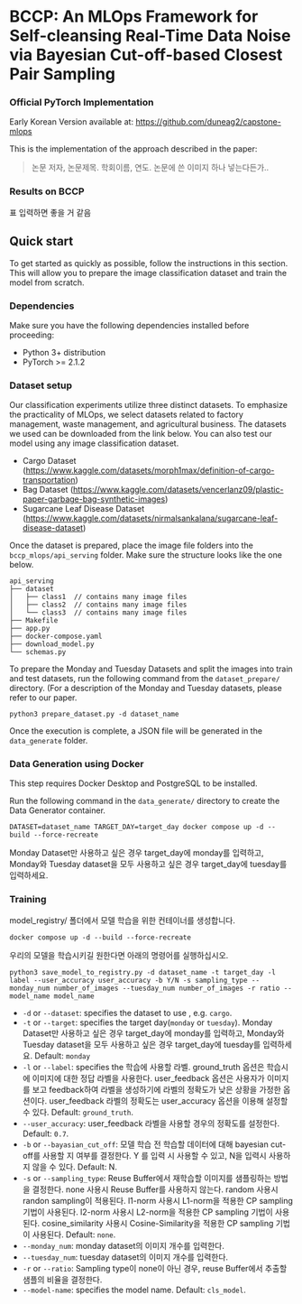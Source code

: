 # BCCP: An MLOps Framework for Self-cleansing Real-Time Data Noise via Bayesian Cut-off-based Closest Pair Sampling
### Official PyTorch Implementation

Early Korean Version available at: https://github.com/duneag2/capstone-mlops

This is the implementation of the approach described in the paper:

> 논문 저자, 논문제목. 학회이름, 연도.
논문에 쓴 이미지 하나 넣는다든가..

### Results on BCCP
표 입력하면 좋을 거 같음

## Quick start
To get started as quickly as possible, follow the instructions in this section. This will allow you to prepare the image classification dataset and train the model from scratch.

### Dependencies
Make sure you have the following dependencies installed before proceeding:
- Python 3+ distribution
- PyTorch >= 2.1.2

### Dataset setup
Our classification experiments utilize three distinct datasets. To emphasize the practicality of MLOps, we select datasets related to factory management, waste management, and agricultural business. The datasets we used can be downloaded from the link below. You can also test our model using any image classification dataset.
- Cargo Dataset (https://www.kaggle.com/datasets/morph1max/definition-of-cargo-transportation)
- Bag Dataset (https://www.kaggle.com/datasets/vencerlanz09/plastic-paper-garbage-bag-synthetic-images)
- Sugarcane Leaf Disease Dataset (https://www.kaggle.com/datasets/nirmalsankalana/sugarcane-leaf-disease-dataset)

Once the dataset is prepared, place the image file folders into the `bccp_mlops/api_serving` folder. Make sure the structure looks like the one below.
```
api_serving
├── dataset
│   ├── class1  // contains many image files
│   ├── class2  // contains many image files
│   └── class3  // contains many image files
├── Makefile
├── app.py
├── docker-compose.yaml
├── download_model.py
└── schemas.py
```

To prepare the Monday and Tuesday Datasets and split the images into train and test datasets, run the following command from the `dataset_prepare/` directory. (For a description of the Monday and Tuesday datasets, please refer to our paper.
```
python3 prepare_dataset.py -d dataset_name
```

Once the execution is complete, a JSON file will be generated in the `data_generate` folder.

### Data Generation using Docker

This step requires Docker Desktop and PostgreSQL to be installed.

Run the following command in the `data_generate/` directory to create the Data Generator container.

```
DATASET=dataset_name TARGET_DAY=target_day docker compose up -d --build --force-recreate
```

Monday Dataset만 사용하고 싶은 경우 target_day에 monday를 입력하고, Monday와 Tuesday dataset을 모두 사용하고 싶은 경우 target_day에 tuesday를 입력하세요.

### Training

model_registry/ 폴더에서 모델 학습을 위한 컨테이너를 생성합니다.

```
docker compose up -d --build --force-recreate
```

우리의 모델을 학습시키길 원한다면 아래의 명령어를 실행하십시오.

```
python3 save_model_to_registry.py -d dataset_name -t target_day -l label --user_accuracy user_accuracy -b Y/N -s sampling_type --monday_num number_of_images --tuesday_num number_of_images -r ratio --model_name model_name
```

- `-d` or `--dataset`: specifies the dataset to use , e.g. `cargo`.
- `-t` or `--target`: specifies the target day(`monday` or `tuesday`). Monday Dataset만 사용하고 싶은 경우 target_day에 monday를 입력하고, Monday와 Tuesday dataset을 모두 사용하고 싶은 경우 target_day에 tuesday를 입력하세요. Default: `monday`
- `-l` or `--label`: specifies the 학습에 사용할 라벨. ground_truth 옵션은 학습시에 이미지에 대한 정답 라벨을 사용한다. user_feedback 옵션은 사용자가 이미지를 보고 feedback하여 라벨을 생성하기에 라벨의 정확도가 낮은 상황을 가정한 옵션이다. user_feedback 라벨의 정확도는 user_accuracy 옵션을 이용해 설정할 수 있다.  Default: `ground_truth`.
- `--user_accuracy`: user_feedback 라벨을 사용할 경우의 정확도를 설정한다. Default: `0.7`.
- `-b` or `--bayasian_cut_off`: 모델 학습 전 학습할 데이터에 대해 bayesian cut-off를 사용할 지 여부를 결정한다. Y 를 입력 시 사용할 수 있고, N을 입력시 사용하지 않을 수 있다. Default: N.
- `-s` or `--sampling_type`: Reuse Buffer에서 재학습할 이미지를 샘플링하는 방법을 결정한다. none 사용시 Reuse Buffer를 사용하지 않는다. random 사용시 randon sampling이 적용된다. l1-norm 사용시 L1-norm을 적용한 CP sampling 기법이 사용된다.  l2-norm 사용시 L2-norm을 적용한 CP sampling 기법이 사용된다.  cosine_similarity 사용시 Cosine-Similarity을 적용한 CP sampling 기법이 사용된다. Default: `none`.
- `--monday_num`: monday dataset의 이미지 개수를 입력한다.
- `--tuesday_num`: tuesday dataset의 이미지 개수를 입력한다.
- `-r` or `--ratio`: Sampling type이 none이 아닌 경우, reuse Buffer에서 추출할 샘플의 비율을 결정한다.
- `--model-name`: specifies the model name. Default: `cls_model`.

